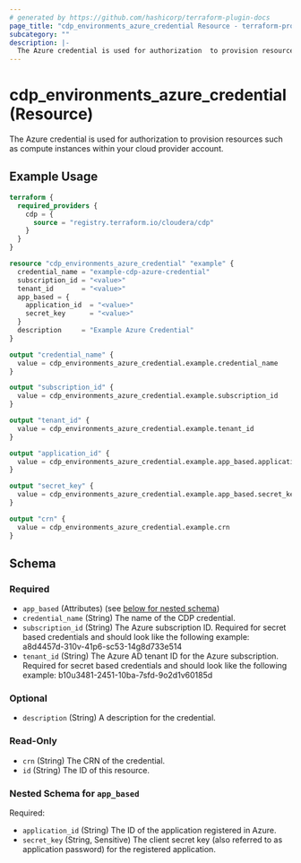 ```yaml
---
# generated by https://github.com/hashicorp/terraform-plugin-docs
page_title: "cdp_environments_azure_credential Resource - terraform-provider-cdp"
subcategory: ""
description: |-
  The Azure credential is used for authorization  to provision resources such as compute instances within your cloud provider account.
---
```


# cdp_environments_azure_credential (Resource)

The Azure credential is used for authorization  to provision resources such as compute instances within your cloud provider account.

## Example Usage

```terraform
terraform {
  required_providers {
    cdp = {
      source = "registry.terraform.io/cloudera/cdp"
    }
  }
}

resource "cdp_environments_azure_credential" "example" {
  credential_name = "example-cdp-azure-credential"
  subscription_id = "<value>"
  tenant_id       = "<value>"
  app_based = {
    application_id  = "<value>"
    secret_key      = "<value>"
  }
  description     = "Example Azure Credential"
}

output "credential_name" {
  value = cdp_environments_azure_credential.example.credential_name
}

output "subscription_id" {
  value = cdp_environments_azure_credential.example.subscription_id
}

output "tenant_id" {
  value = cdp_environments_azure_credential.example.tenant_id
}

output "application_id" {
  value = cdp_environments_azure_credential.example.app_based.application_id
}

output "secret_key" {
  value = cdp_environments_azure_credential.example.app_based.secret_key
}

output "crn" {
  value = cdp_environments_azure_credential.example.crn
}
```

<!-- schema generated by tfplugindocs -->
## Schema

### Required

- `app_based` (Attributes) (see [below for nested schema](#nestedatt--app_based))
- `credential_name` (String) The name of the CDP credential.
- `subscription_id` (String) The Azure subscription ID. Required for secret based credentials and should look like the following example: a8d4457d-310v-41p6-sc53-14g8d733e514
- `tenant_id` (String) The Azure AD tenant ID for the Azure subscription. Required for secret based credentials and should look like the following example: b10u3481-2451-10ba-7sfd-9o2d1v60185d

### Optional

- `description` (String) A description for the credential.

### Read-Only

- `crn` (String) The CRN of the credential.
- `id` (String) The ID of this resource.

<a id="nestedatt--app_based"></a>
### Nested Schema for `app_based`

Required:

- `application_id` (String) The ID of the application registered in Azure.
- `secret_key` (String, Sensitive) The client secret key (also referred to as application password) for the registered application.


